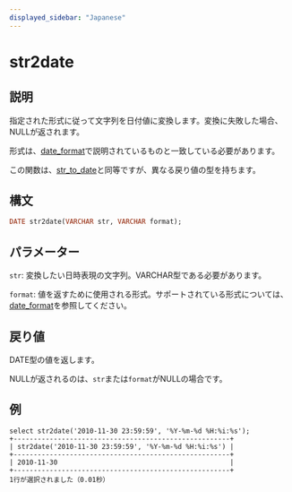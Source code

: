 ```yaml
---
displayed_sidebar: "Japanese"
---
```


# str2date

## 説明

指定された形式に従って文字列を日付値に変換します。変換に失敗した場合、NULLが返されます。

形式は、[date_format](./date_format.md)で説明されているものと一致している必要があります。

この関数は、[str_to_date](../date-time-functions/str_to_date.md)と同等ですが、異なる戻り値の型を持ちます。

## 構文

```Haskell
DATE str2date(VARCHAR str, VARCHAR format);
```

## パラメーター

`str`: 変換したい日時表現の文字列。VARCHAR型である必要があります。

`format`: 値を返すために使用される形式。サポートされている形式については、[date_format](./date_format.md)を参照してください。

## 戻り値

DATE型の値を返します。

NULLが返されるのは、`str`または`format`がNULLの場合です。

## 例

```Plain
select str2date('2010-11-30 23:59:59', '%Y-%m-%d %H:%i:%s');
+------------------------------------------------------+
| str2date('2010-11-30 23:59:59', '%Y-%m-%d %H:%i:%s') |
+------------------------------------------------------+
| 2010-11-30                                           |
+------------------------------------------------------+
1行が選択されました（0.01秒）
```